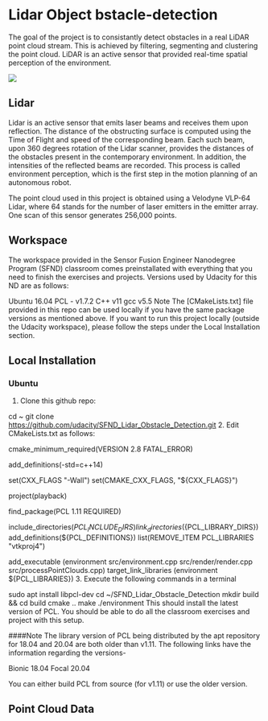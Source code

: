 # Lidar Object bstacle-detection
The goal of the project is to consistantly detect obstacles in a real LiDAR point cloud stream. This is achieved by filtering, segmenting and clustering the point cloud. LiDAR is an active sensor that provided real-time spatial perception of the environment.

![](https://raw.githubusercontent.com/udacity/SFND_Lidar_Obstacle_Detection/master/media/ObstacleDetectionFPS.gif)

## Lidar
Lidar is an active sensor that emits laser beams and receives them upon reflection. The distance of the obstructing surface is computed using the Time of Flight and speed of the corresponding beam. Each such beam, upon 360 degrees rotation of the Lidar scanner, provides the distances of the obstacles present in the contemporary environment. In addition, the intensities of the reflected beams are recorded. This process is called environment perception, which is the first step in the motion planning of an autonomous robot.

The point cloud used in this project is obtained using a Velodyne VLP-64 Lidar, where 64 stands for the number of laser emitters in the emitter array. One scan of this sensor generates 256,000 points.

## Workspace
The workspace provided in the Sensor Fusion Engineer Nanodegree Program (SFND) classroom comes preinstallated with everything that you need to finish the exercises and projects. Versions used by Udacity for this ND are as follows:

Ubuntu 16.04
PCL - v1.7.2
C++ v11
gcc v5.5
Note The [CMakeLists.txt] file provided in this repo can be used locally if you have the same package versions as mentioned above. If you want to run this project locally (outside the Udacity workspace), please follow the steps under the Local Installation section.
## Local Installation
### Ubuntu
1. Clone this github repo:

cd ~
git clone https://github.com/udacity/SFND_Lidar_Obstacle_Detection.git
2. Edit CMakeLists.txt as follows:

cmake_minimum_required(VERSION 2.8 FATAL_ERROR)

add_definitions(-std=c++14)

set(CXX_FLAGS "-Wall")
set(CMAKE_CXX_FLAGS, "${CXX_FLAGS}")

project(playback)

find_package(PCL 1.11 REQUIRED)

include_directories(${PCL_INCLUDE_DIRS})
link_directories(${PCL_LIBRARY_DIRS})
add_definitions(${PCL_DEFINITIONS})
list(REMOVE_ITEM PCL_LIBRARIES "vtkproj4")


add_executable (environment src/environment.cpp src/render/render.cpp src/processPointClouds.cpp)
target_link_libraries (environment ${PCL_LIBRARIES})
3. Execute the following commands in a terminal

sudo apt install libpcl-dev
cd ~/SFND_Lidar_Obstacle_Detection
mkdir build && cd build
cmake ..
make
./environment
This should install the latest version of PCL. You should be able to do all the classroom exercises and project with this setup.

####Note The library version of PCL being distributed by the apt repository for 18.04 and 20.04 are both older than v1.11. The following links have the information regarding the versions-

Bionic 18.04 Focal 20.04

You can either build PCL from source (for v1.11) or use the older version.




## Point Cloud Data 

